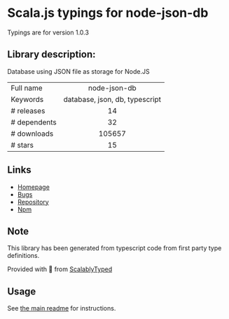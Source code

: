 
# Scala.js typings for node-json-db

Typings are for version 1.0.3

## Library description:
Database using JSON file as storage for Node.JS

|                    |                 |
| ------------------ | :-------------: |
| Full name          | node-json-db |
| Keywords           | database, json, db, typescript |
| # releases         | 14 |
| # dependents       | 32 |
| # downloads        | 105657 |
| # stars            | 15 |

## Links
- [Homepage](https://github.com/Belphemur/node-json-db)
- [Bugs](https://github.com/Belphemur/node-json-db/issues)
- [Repository](https://github.com/Belphemur/node-json-db)
- [Npm](https://www.npmjs.com/package/node-json-db)
    


## Note
This library has been generated from typescript code from first party type definitions.

Provided with :purple_heart: from [ScalablyTyped](https://github.com/oyvindberg/ScalablyTyped)

## Usage
See [the main readme](../../readme.md) for instructions.


